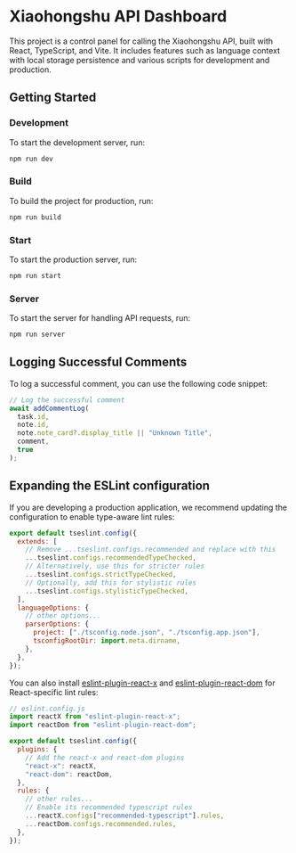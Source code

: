 # Xiaohongshu API Dashboard

This project is a control panel for calling the Xiaohongshu API, built with React, TypeScript, and Vite. It includes features such as language context with local storage persistence and various scripts for development and production.

## Getting Started

### Development

To start the development server, run:

```bash
npm run dev
```

### Build

To build the project for production, run:

```bash
npm run build
```

### Start

To start the production server, run:

```bash
npm run start
```

### Server

To start the server for handling API requests, run:

```bash
npm run server
```

## Logging Successful Comments

To log a successful comment, you can use the following code snippet:

```js
// Log the successful comment
await addCommentLog(
  task.id,
  note.id,
  note.note_card?.display_title || "Unknown Title",
  comment,
  true
);
```

## Expanding the ESLint configuration

If you are developing a production application, we recommend updating the configuration to enable type-aware lint rules:

```js
export default tseslint.config({
  extends: [
    // Remove ...tseslint.configs.recommended and replace with this
    ...tseslint.configs.recommendedTypeChecked,
    // Alternatively, use this for stricter rules
    ...tseslint.configs.strictTypeChecked,
    // Optionally, add this for stylistic rules
    ...tseslint.configs.stylisticTypeChecked,
  ],
  languageOptions: {
    // other options...
    parserOptions: {
      project: ["./tsconfig.node.json", "./tsconfig.app.json"],
      tsconfigRootDir: import.meta.dirname,
    },
  },
});
```

You can also install [eslint-plugin-react-x](https://github.com/Rel1cx/eslint-react/tree/main/packages/plugins/eslint-plugin-react-x) and [eslint-plugin-react-dom](https://github.com/Rel1cx/eslint-react/tree/main/packages/plugins/eslint-plugin-react-dom) for React-specific lint rules:

```js
// eslint.config.js
import reactX from "eslint-plugin-react-x";
import reactDom from "eslint-plugin-react-dom";

export default tseslint.config({
  plugins: {
    // Add the react-x and react-dom plugins
    "react-x": reactX,
    "react-dom": reactDom,
  },
  rules: {
    // other rules...
    // Enable its recommended typescript rules
    ...reactX.configs["recommended-typescript"].rules,
    ...reactDom.configs.recommended.rules,
  },
});
```

